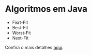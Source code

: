 Algoritmos em Java
=================

* Fisrt-Fit
* Best-Fit
* Worst-Fit
* Next-Fit

Confira o mais detalhes <a href="#" target="blank">aqui</a>.
